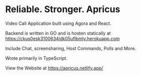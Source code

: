 # Reliable. Stronger. Apricus
Video Call Application built using Agora and React.

Backend is written in GO and is hosten statically at https://ckus0esk3100634idk05uflbmly.herokuapp.com

Include Chat, screensharing, Host Commands, Polls and More.

Wrote primarily in TypeScript.

View the Website at https://apricus.netlify.app/
